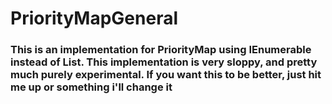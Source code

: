 # PriorityMapGeneral

### This is an implementation for PriorityMap using IEnumerable<T> instead of List<T>. This implementation is very sloppy, and pretty much purely experimental. If you want this to be better, just hit me up or something i'll change it
